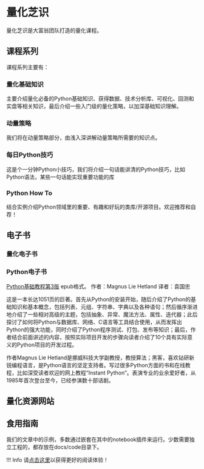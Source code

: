 # 量化芝识

量化芝识是大富翁团队打造的量化课程。

## 课程系列

课程系列主要有：

### 量化基础知识
主要介绍量化必备的Python基础知识、获得数据、技术分析库、可视化、回测和实盘等相关知识，最后介绍一些入门级的量化策略，以加深基础知识理解。

### 动量策略
我们将在动量策略部分，由浅入深讲解动量策略所需要的知识点。

### 每日Python技巧
这是个一分钟Python小技巧，我们将介绍一句话能讲清的Python技巧，比如Python语法，某些一句话能实现重要功能的库

### Python How To
结合实例介绍Python领域里的重要、有趣和好玩的类库/开源项目。欢迎推荐和自荐！

## 电子书
### 量化电子书

### Python电子书
[Python基础教程第3版](docs/assets/ebooks/python/python基础教程第3版.epub)
epub格式。
作者：Magnus Lie Hetland
译者：袁国忠

这是一本长达1051页的巨著。首先从Python的安装开始，随后介绍了Python的基础知识和基本概念，包括列表、元组、字符串、字典以及各种语句；然后循序渐进地介绍了一些相对高级的主题，包括抽象、异常、魔法方法、属性、迭代器；此后探讨了如何将Python与数据库、网络、C语言等工具结合使用，从而发挥出Python的强大功能，同时介绍了Python程序测试、打包、发布等知识；最后，作者结合前面讲述的内容，按照实际项目开发的步骤向读者介绍了10个具有实际意义的Python项目的开发过程。 

作者Magnus Lie Hetland是挪威科技大学副教授，教授算法；黑客，喜欢钻研新锐编程语言，是Python语言的坚定支持者。写过很多Python方面的书和在线教程，比如深受读者欢迎的网上教程“Instant Python”。表演专业的业余爱好者，从1985年首次登台至今，已经参演数十部话剧。


## 量化资源网站
## 食用指南
我们的文章中的示例，多数通过嵌套在其中的notebook插件来运行。少数需要独立工程的，都存放在docs/code目录下。

!!! Info
    请[点击这里](https://zillionare.github.com/cheese_course)以获得更好的阅读体验！
